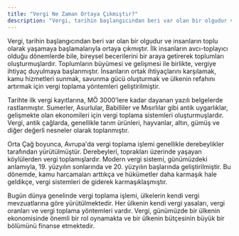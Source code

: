 ```yaml
---
title: "Vergi Ne Zaman Ortaya Çıkmıştır?"
description: "Vergi, tarihin başlangıcından beri var olan bir olgudur ve insanların toplu olarak yaşamaya başlamalarıyla ortaya çıkmıştır."
---
```


Vergi, tarihin başlangıcından beri var olan bir olgudur ve insanların toplu olarak yaşamaya başlamalarıyla ortaya çıkmıştır. İlk insanların avcı-toplayıcı olduğu dönemlerde bile, bireysel becerilerini bir araya getirerek toplumları oluşturmuşlardır. Toplumların büyümesi ve gelişmesi ile birlikte, vergiye ihtiyaç duyulmaya başlanmıştır. İnsanların ortak ihtiyaçlarını karşılamak, kamu hizmetleri sunmak, savunma gücü oluşturmak ve ülkenin refahını artırmak için vergi toplama yöntemleri geliştirilmiştir.

Tarihte ilk vergi kayıtlarına, MÖ 3000'lere kadar dayanan yazılı belgelerde rastlanmıştır. Sumerler, Asurlular, Babilliler ve Mısırlılar gibi antik uygarlıklar, gelişmekte olan ekonomileri için vergi toplama sistemleri oluşturmuşlardır. Vergi, antik çağlarda, genellikle tarım ürünleri, hayvanlar, altın, gümüş ve diğer değerli nesneler olarak toplanmıştır.

Orta Çağ boyunca, Avrupa'da vergi toplama işlemi genellikle derebeylikler tarafından yürütülmüştür. Derebeyleri, toprakları üzerinde yaşayan köylülerden vergi toplamışlardır. Modern vergi sistemi, günümüzdeki anlamıyla, 19. yüzyılın sonlarında ve 20. yüzyılın başlarında geliştirilmiştir. Bu dönemde, kamu harcamaları arttıkça ve hükümetler daha karmaşık hale geldikçe, vergi sistemleri de giderek karmaşıklaşmıştır.

Bugün dünya genelinde vergi toplama işlemi, ülkelerin kendi vergi mevzuatlarına göre yürütülmektedir. Her ülkenin kendi vergi yasaları, vergi oranları ve vergi toplama yöntemleri vardır. Vergi, günümüzde bir ülkenin ekonomisinde önemli bir rol oynamakta ve bir ülkenin bütçesinin büyük bir bölümünü finanse etmektedir.
